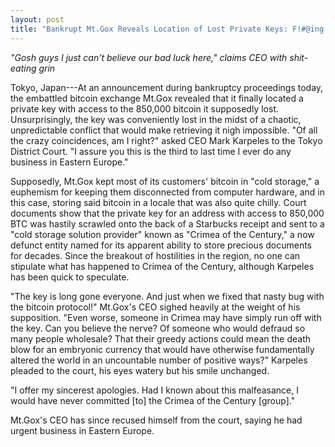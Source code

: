 ```yaml
---
layout: post
title: "Bankrupt Mt.Gox Reveals Location of Lost Private Keys: F!#@ing Crimea"
---
```


*"Gosh guys I just can't believe our bad luck here," claims CEO with shit-eating grin*

Tokyo, Japan---At an announcement during bankruptcy proceedings today, the embattled bitcoin exchange Mt.Gox revealed that it finally located a private key with access to the 850,000 bitcoin it supposedly lost. Unsurprisingly, the key was conveniently lost in the midst of a chaotic, unpredictable conflict that would make retrieving it nigh impossible. "Of all the crazy coincidences, am I right?" asked CEO Mark Karpeles to the Tokyo District Court. "I assure you this is the third to last time I ever do any business in Eastern Europe."

Supposedly, Mt.Gox kept most of its customers' bitcoin in "cold storage," a euphemism for keeping them disconnected from computer hardware, and in this case, storing said bitcoin in a locale that was also quite chilly. Court documents show that the private key for an address with access to 850,000 BTC was hastily scrawled onto the back of a Starbucks receipt and sent to a "cold storage solution provider" known as "Crimea of the Century," a now defunct entity named for its apparent ability to store precious documents for decades. Since the breakout of hostilities in the region, no one can stipulate what has happened to Crimea of the Century, although Karpeles has been quick to speculate.

"The key is long gone everyone. And just when we fixed that nasty bug with the bitcoin protocol!" Mt.Gox's CEO sighed heavily at the weight of his supposition. "Even worse, someone in Crimea may have simply run off with the key. Can you believe the nerve? Of someone who would defraud so many people wholesale? That their greedy actions could mean the death blow for an embryonic currency that would have otherwise fundamentally altered the world in an uncountable number of positive ways?" Karpeles pleaded to the court, his eyes watery but his smile unchanged.

"I offer my sincerest apologies. Had I known about this malfeasance, I would have never committed [to] the Crimea of the Century \[group\]."

Mt.Gox's CEO has since recused himself from the court, saying he had urgent business in Eastern Europe.
